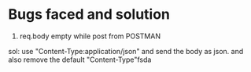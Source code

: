 # Bugs faced and solution

1. req.body empty while post from POSTMAN

sol: use "Content-Type:application/json" and send the body as json. and also remove the default "Content-Type"fsda